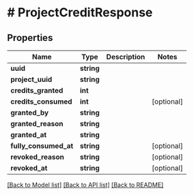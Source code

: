 # # ProjectCreditResponse

## Properties

Name | Type | Description | Notes
------------ | ------------- | ------------- | -------------
**uuid** | **string** |  |
**project_uuid** | **string** |  |
**credits_granted** | **int** |  |
**credits_consumed** | **int** |  | [optional]
**granted_by** | **string** |  |
**granted_reason** | **string** |  |
**granted_at** | **string** |  |
**fully_consumed_at** | **string** |  | [optional]
**revoked_reason** | **string** |  | [optional]
**revoked_at** | **string** |  | [optional]

[[Back to Model list]](../../README.md#models) [[Back to API list]](../../README.md#endpoints) [[Back to README]](../../README.md)
